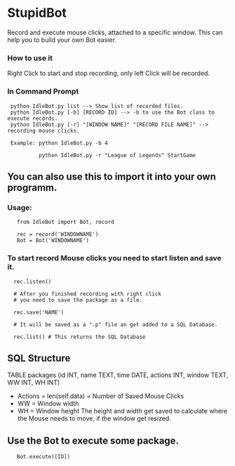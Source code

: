 # StupidBot
 Record and execute mouse clicks, attached to a specific window.
 This can help you to build your own Bot easier.
### How to use it
   Right Click to start and stop recording, only left Click will be recorded.
### In Command Prompt
```
 python IdleBot.py list --> Show list of recorded files.
 python IdleBot.py [-b] [RECORD ID] --> -b to use the Bot class to execute records.
 python IdleBot.py [-r] "[WINDOW NAME]" "[RECORD FILE NAME]" --> recording mouse clicks.

 Example: python IdleBot.py -b 4
 
          python IdleBot.py -r "League of Legends" StartGame
```
## You can also use this to import it into your own programm.
### Usage:
```
   from IdleBot import Bot, record
            
   rec = record('WINDOWNAME')
   Bot = Bot('WINDOWNAME')
```
### To start record Mouse clicks you need to start listen and save it.
```
  rec.listen()
  
  # After you finished recording with right click
  # you need to save the package as a file.
  
  rec.save('NAME')
  
  # It will be saved as a ".p" file an get added to a SQL Database.
  
  rec.list() # This returns the SQL Database
```
## SQL Structure
 TABLE packages (id INT, name TEXT, time DATE, actions INT, window TEXT, WW INT, WH INT)
 
 * Actions = len(self.data) = Number of Saved Mouse Clicks
 * WW = Window width
 * WH = Window height
 The height and width get saved to calculate where the Mouse needs to move, if the window get resized.
 
## Use the Bot to execute some package.
```
   Bot.execute([ID])
```
